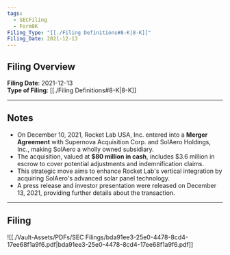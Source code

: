```yaml
---
tags:
  - SECFiling
  - Form8K
Filing_Type: "[[./Filing Definitions#8-K|8-K]]"
Filing_Date: 2021-12-13
---
```


## Filing Overview

**Filing Date**: 2021-12-13  
**Type of Filing**: [[./Filing Definitions#8-K|8-K]]  

---

## Notes

- On December 10, 2021, Rocket Lab USA, Inc. entered into a **Merger Agreement** with Supernova Acquisition Corp. and SolAero Holdings, Inc., making SolAero a wholly owned subsidiary.
- The acquisition, valued at **$80 million in cash**, includes $3.6 million in escrow to cover potential adjustments and indemnification claims.
- This strategic move aims to enhance Rocket Lab's vertical integration by acquiring SolAero's advanced solar panel technology.
- A press release and investor presentation were released on December 13, 2021, providing further details about the transaction.

---

## Filing

![[./Vault-Assets/PDFs/SEC Filings/bda91ee3-25e0-4478-8cd4-17ee68f1a9f6.pdf|bda91ee3-25e0-4478-8cd4-17ee68f1a9f6.pdf]]
